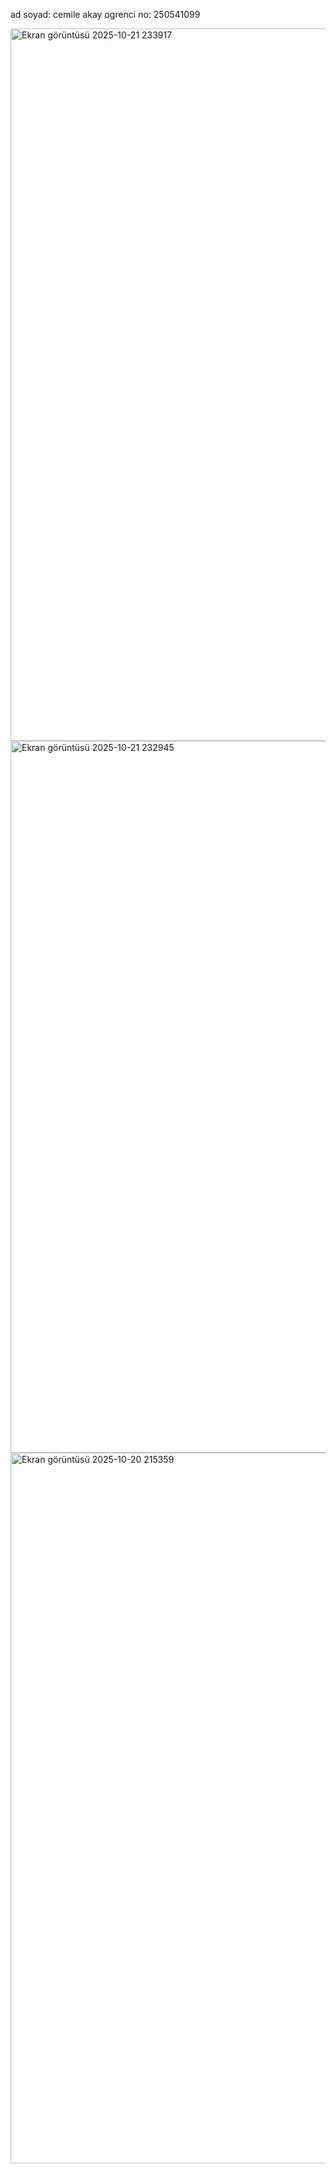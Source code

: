 ad soyad: cemile akay
ogrenci no: 250541099

<img width="1919" height="1140" alt="Ekran görüntüsü 2025-10-21 233917" src="https://github.com/user-attachments/assets/e60f6724-d51d-4699-854c-37f373164102" />
<img width="1915" height="1139" alt="Ekran görüntüsü 2025-10-21 232945" src="https://github.com/user-attachments/assets/5d708708-8126-4e6b-b254-432a9837f7f0" />
<img width="1918" height="1137" alt="Ekran görüntüsü 2025-10-20 215359" src="https://github.com/user-attachments/assets/365f760f-76f7-4c2c-aa7d-a00527bef625" />

